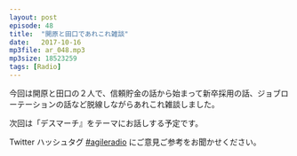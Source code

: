 ```yaml
---
layout: post
episode: 48
title:  "開原と田口であれこれ雑談"
date:   2017-10-16
mp3file: ar_048.mp3
mp3size: 18523259
tags: [Radio]
---
```


今回は開原と田口の２人で、信頼貯金の話から始まって新卒採用の話、ジョブローテーションの話など脱線しながらあれこれ雑談しました。  

次回は「デスマーチ』をテーマにお話しする予定です。  

Twitter ハッシュタグ [#agileradio](https://twitter.com/intent/tweet?hashtags=agileradio) にご意見ご参考をお聞かせください。


